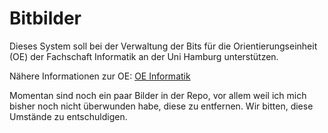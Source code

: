 # Bitbilder

Dieses System soll bei der Verwaltung der Bits für die Orientierungseinheit (OE) der Fachschaft Informatik an der Uni Hamburg unterstützen.

Nähere Informationen zur OE: [OE Informatik](http://oe.informatik.uni-hamburg.de)

Momentan sind noch ein paar Bilder in der Repo, vor allem weil ich mich bisher noch nicht überwunden habe, diese zu entfernen. Wir bitten, diese Umstände zu entschuldigen.
